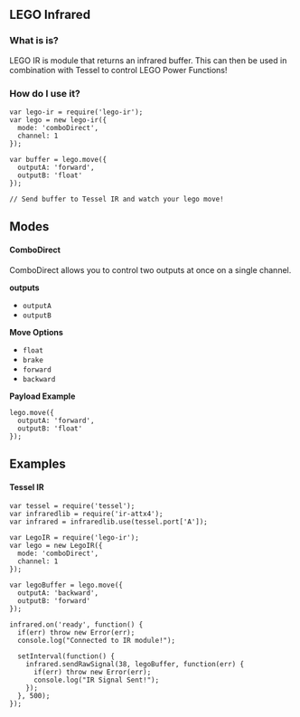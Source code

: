 ## LEGO Infrared

### What is is?
LEGO IR is module that returns an infrared buffer. This can then be used in combination with Tessel to control LEGO Power Functions!

### How do I use it?
```
var lego-ir = require('lego-ir');
var lego = new lego-ir({
  mode: 'comboDirect',
  channel: 1
});

var buffer = lego.move({
  outputA: 'forward',
  outputB: 'float'
});

// Send buffer to Tessel IR and watch your lego move!
```

## Modes

#### ComboDirect
ComboDirect allows you to control two outputs at once on a single channel.

**outputs**

* `outputA`
* `outputB`

**Move Options**

* `float`
* `brake`
* `forward`
* `backward`

**Payload Example**

```
lego.move({
  outputA: 'forward',
  outputB: 'float'
});
```

## Examples

#### Tessel IR

```
var tessel = require('tessel');
var infraredlib = require('ir-attx4');
var infrared = infraredlib.use(tessel.port['A']);  

var LegoIR = require('lego-ir');
var lego = new LegoIR({
  mode: 'comboDirect',
  channel: 1
});

var legoBuffer = lego.move({
  outputA: 'backward',
  outputB: 'forward'
});

infrared.on('ready', function() {
  if(err) throw new Error(err);
  console.log("Connected to IR module!");

  setInterval(function() {
    infrared.sendRawSignal(38, legoBuffer, function(err) {
      if(err) throw new Error(err);
      console.log("IR Signal Sent!");
    });
  }, 500);
});
```